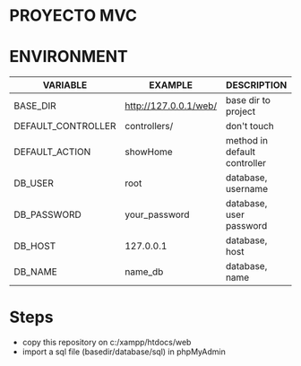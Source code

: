 # PROYECTO MVC

# ENVIRONMENT
 VARIABLE | EXAMPLE | DESCRIPTION 
----------|---------|------------  
BASE_DIR  | http://127.0.0.1/web/ | base dir to project
DEFAULT_CONTROLLER | controllers/ | don't touch
DEFAULT_ACTION | showHome | method in default controller
DB_USER | root | database, username 
DB_PASSWORD | your_password | database, user password
DB_HOST | 127.0.0.1 | database, host
DB_NAME | name_db | database, name

# Steps
* copy this repository on c:/xampp/htdocs/web
* import a sql file (basedir/database/sql) in phpMyAdmin